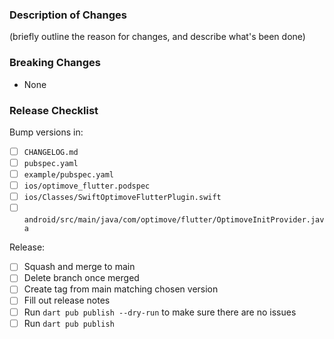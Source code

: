 ### Description of Changes

(briefly outline the reason for changes, and describe what's been done)

### Breaking Changes

-   None

### Release Checklist

Bump versions in:

- [ ] `CHANGELOG.md`
- [ ] `pubspec.yaml` 
- [ ] `example/pubspec.yaml`
- [ ] `ios/optimove_flutter.podspec` 
- [ ] `ios/Classes/SwiftOptimoveFlutterPlugin.swift` 
- [ ] `android/src/main/java/com/optimove/flutter/OptimoveInitProvider.java`

Release:

- [ ] Squash and merge to main
- [ ] Delete branch once merged
- [ ] Create tag from main matching chosen version
- [ ] Fill out release notes
- [ ] Run `dart pub publish --dry-run` to make sure there are no issues
- [ ] Run `dart pub publish`
